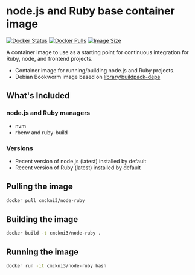 # node.js and Ruby base container image

[![Docker Status](https://img.shields.io/badge/docker-ready-blue.svg)](https://hub.docker.com/r/cmckni3/node-ruby)
[![Docker Pulls](https://img.shields.io/docker/pulls/cmckni3/node-ruby?label=Docker%20Hub%20Image%20Pulls)](https://hub.docker.com/r/cmckni3/node-ruby)
[![Image Size](https://img.shields.io/docker/image-size/cmckni3/node-ruby/latest)](https://hub.docker.com/r/cmckni3/node-ruby)

A container image to use as a starting point for continuous integration for Ruby, node, and frontend projects.

- Container image for running/building node.js and Ruby projects.
- Debian Bookworm image based on [library/buildpack-deps](https://github.com/docker-library/buildpack-deps)

## What's Included

### node.js and Ruby managers

* nvm
* rbenv and ruby-build

### Versions

* Recent version of node.js (latest) installed by default
* Recent version of Ruby (latest) installed by default

## Pulling the image

```sh
docker pull cmckni3/node-ruby
```

## Building the image

```sh
docker build -t cmckni3/node-ruby .
```

## Running the image

```sh
docker run -it cmckni3/node-ruby bash
```
